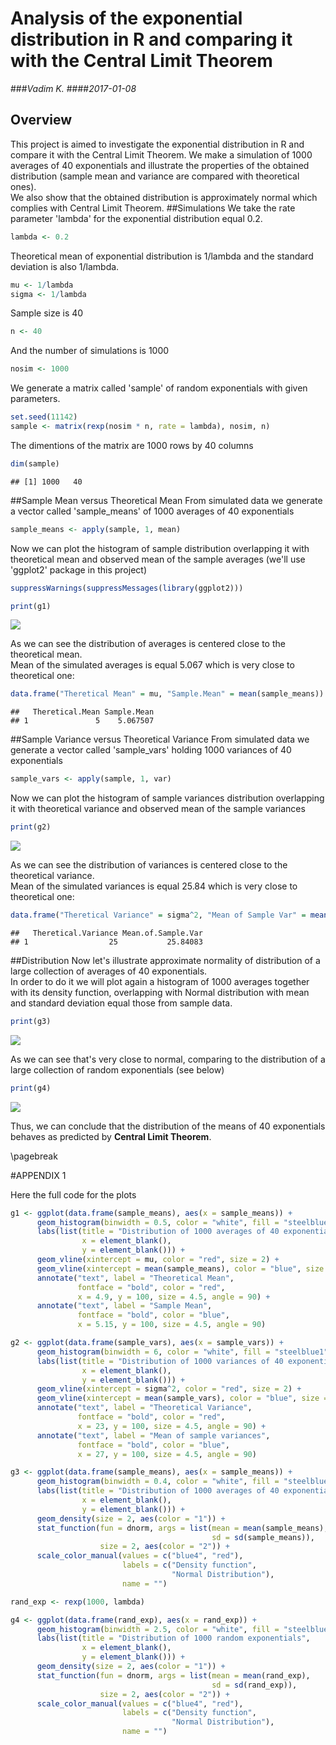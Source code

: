 # Analysis of the exponential distribution in R and comparing it with the Central Limit Theorem



###_Vadim K._ 
####_2017-01-08_

## Overview
This project is aimed to investigate the exponential distribution in R and compare it with the Central Limit Theorem. We make a simulation of 1000 averages of 40 exponentials and illustrate the properties of the obtained distribution (sample mean and variance are compared with theoretical ones).  
We also show that the obtained distribution is approximately normal which complies with Central Limit Theorem.
##Simulations
We take the rate parameter 'lambda' for the exponential distribution equal 0.2.

```r
lambda <- 0.2
```
Theoretical mean of exponential distribution is 1/lambda and the standard deviation is also 1/lambda.

```r
mu <- 1/lambda
sigma <- 1/lambda
```
Sample size is 40

```r
n <- 40
```
And the number of simulations is 1000

```r
nosim <- 1000
```
We generate a matrix called 'sample' of random exponentials with given parameters. 

```r
set.seed(11142)
sample <- matrix(rexp(nosim * n, rate = lambda), nosim, n)
```
The dimentions of the matrix are 1000 rows by 40 columns 

```r
dim(sample)
```

```
## [1] 1000   40
```
##Sample Mean versus Theoretical Mean
From simulated data we generate a vector called 'sample_means' of 1000 averages of 40 exponentials

```r
sample_means <- apply(sample, 1, mean)
```
Now we can plot the histogram of sample distribution overlapping it with theoretical mean and observed mean of the sample averages (we'll use 'ggplot2' package in this project)

```r
suppressWarnings(suppressMessages(library(ggplot2)))
```


```r
print(g1)
```

![](Stat_inf_Project1_files/figure-html/unnamed-chunk-11-1.png)<!-- -->

As we can see the distribution of averages is centered close to the theoretical mean.  
Mean of the simulated averages is equal 5.067 which is very close to theoretical one:

```r
data.frame("Theretical Mean" = mu, "Sample.Mean" = mean(sample_means))
```

```
##   Theretical.Mean Sample.Mean
## 1               5    5.067507
```
##Sample Variance versus Theoretical Variance
From simulated data we generate a vector called 'sample_vars' holding 1000 variances of 40 exponentials

```r
sample_vars <- apply(sample, 1, var)
```
Now we can plot the histogram of sample variances distribution overlapping it with theoretical variance and observed mean of the sample variances



```r
print(g2)
```

![](Stat_inf_Project1_files/figure-html/unnamed-chunk-15-1.png)<!-- -->

As we can see the distribution of variances is centered close to the theoretical variance.    
Mean of the simulated variances is equal 25.84 which is very close to theoretical one:

```r
data.frame("Theretical Variance" = sigma^2, "Mean of Sample Var" = mean(sample_vars))
```

```
##   Theretical.Variance Mean.of.Sample.Var
## 1                  25           25.84083
```

##Distribution
Now let's illustrate approximate normality of distribution of a large collection of averages of 40 exponentials.  
In order to do it we will plot again a histogram of 1000 averages together with its density function, overlapping with Normal distribution with mean and standard deviation equal those from sample data.



```r
print(g3)
```

![](Stat_inf_Project1_files/figure-html/unnamed-chunk-18-1.png)<!-- -->

As we can see that's very close to normal, comparing to the distribution of a large collection of random exponentials (see below)



```r
print(g4)
```

![](Stat_inf_Project1_files/figure-html/unnamed-chunk-20-1.png)<!-- -->

Thus, we can conclude that the distribution of the means of 40 exponentials behaves as predicted by **Central Limit Theorem**.

\pagebreak

#APPENDIX 1

Here the full code for the plots


```r
g1 <- ggplot(data.frame(sample_means), aes(x = sample_means)) + 
      geom_histogram(binwidth = 0.5, color = "white", fill = "steelblue1") +
      labs(list(title = "Distribution of 1000 averages of 40 exponentials", 
                x = element_blank(),
                y = element_blank())) +
      geom_vline(xintercept = mu, color = "red", size = 2) +
      geom_vline(xintercept = mean(sample_means), color = "blue", size = 2) +
      annotate("text", label = "Theoretical Mean", 
               fontface = "bold", color = "red", 
               x = 4.9, y = 100, size = 4.5, angle = 90) + 
      annotate("text", label = "Sample Mean", 
               fontface = "bold", color = "blue", 
               x = 5.15, y = 100, size = 4.5, angle = 90)
```


```r
g2 <- ggplot(data.frame(sample_vars), aes(x = sample_vars)) + 
      geom_histogram(binwidth = 6, color = "white", fill = "steelblue1") +
      labs(list(title = "Distribution of 1000 variances of 40 exponentials", 
                x = element_blank(),
                y = element_blank())) +
      geom_vline(xintercept = sigma^2, color = "red", size = 2) +
      geom_vline(xintercept = mean(sample_vars), color = "blue", size = 2) +
      annotate("text", label = "Theoretical Variance", 
               fontface = "bold", color = "red", 
               x = 23, y = 100, size = 4.5, angle = 90) + 
      annotate("text", label = "Mean of sample variances", 
               fontface = "bold", color = "blue", 
               x = 27, y = 100, size = 4.5, angle = 90)
```


```r
g3 <- ggplot(data.frame(sample_means), aes(x = sample_means)) + 
      geom_histogram(binwidth = 0.4, color = "white", fill = "steelblue1", aes(y = ..density..)) +
      labs(list(title = "Distribution of 1000 averages of 40 exponentials", 
                x = element_blank(),
                y = element_blank())) +
      geom_density(size = 2, aes(color = "1")) + 
      stat_function(fun = dnorm, args = list(mean = mean(sample_means), 
                                             sd = sd(sample_means)), 
                    size = 2, aes(color = "2")) + 
      scale_color_manual(values = c("blue4", "red"),
                         labels = c("Density function",
                                    "Normal Distribution"),
                         name = "")
```


```r
rand_exp <- rexp(1000, lambda)

g4 <- ggplot(data.frame(rand_exp), aes(x = rand_exp)) + 
      geom_histogram(binwidth = 2.5, color = "white", fill = "steelblue1", aes(y = ..density..)) +
      labs(list(title = "Distribution of 1000 random exponentials", 
                x = element_blank(),
                y = element_blank())) +
      geom_density(size = 2, aes(color = "1")) + 
      stat_function(fun = dnorm, args = list(mean = mean(rand_exp), 
                                             sd = sd(rand_exp)), 
                    size = 2, aes(color = "2")) + 
      scale_color_manual(values = c("blue4", "red"),
                         labels = c("Density function",
                                    "Normal Distribution"),
                         name = "")
```








